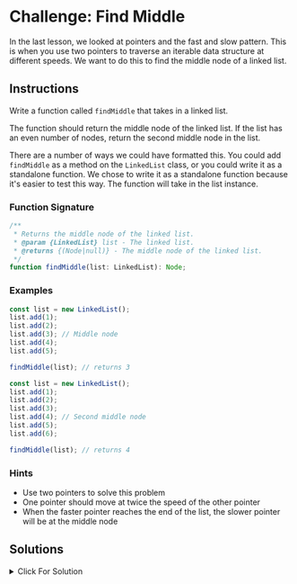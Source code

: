 # Challenge: Find Middle

In the last lesson, we looked at pointers and the fast and slow pattern. This is when you use two pointers to traverse an iterable data structure at different speeds. We want to do this to find the middle node of a linked list.

## Instructions

Write a function called `findMiddle` that takes in a linked list.

The function should return the middle node of the linked list. If the list has an even number of nodes, return the second middle node in the list.

There are a number of ways we could have formatted this. You could add `findMiddle` as a method on the `LinkedList` class, or you could write it as a standalone function. We chose to write it as a standalone function because it's easier to test this way. The function will take in the list instance.

### Function Signature

```js
/**
 * Returns the middle node of the linked list.
 * @param {LinkedList} list - The linked list.
 * @returns {(Node|null)} - The middle node of the linked list.
 */
function findMiddle(list: LinkedList): Node;
```

### Examples

```js
const list = new LinkedList();
list.add(1);
list.add(2);
list.add(3); // Middle node
list.add(4);
list.add(5);

findMiddle(list); // returns 3
```

```js
const list = new LinkedList();
list.add(1);
list.add(2);
list.add(3);
list.add(4); // Second middle node
list.add(5);
list.add(6);

findMiddle(list); // returns 4
```

### Hints

- Use two pointers to solve this problem
- One pointer should move at twice the speed of the other pointer
- When the faster pointer reaches the end of the list, the slower pointer will be at the middle node

## Solutions

<details>
  <summary>Click For Solution</summary>


```js
function findMiddle(list) {
  let slow = list.head;
  let fast = list.head;
  let prev = null;

  while (fast !== null && fast.next !== null) {
    fast = fast.next.next;
    prev = slow;
    slow = slow.next;
  }

  if (fast === null) {
    // Even number of nodes
    return prev.next;
  } else {
    // Odd number of nodes
    return slow;
  }
}
```

### Explanation

We will use the `fast and slow pointer pattern` to find the middle node of the linked list.

- Set both pointers to the head of the list.
- Run a while loop to traverse the list. The loop condition is that the fast pointer is not null and the next node of the fast pointer is not null. This ensures that the fast pointer is always ahead of the slow pointer.
- Inside the loop, move the fast pointer two nodes at a time by assigning `fast = fast.next.next`. Then move the slow pointer one node at a time by assigning `slow = slow.next`.
- After the loop, check if the fast pointer is null. If it is null, then the list has an even number of nodes. In this case, return the second middle node, which is the next node of the slow pointer. If the fast pointer is not null, then the list has an odd number of nodes. In this case, return the slow pointer.

### Time & Space Complexity

The time complexity of the function `findMiddle(list)` is `O(n)`, where n is the number of nodes in the linked list. This is because the function uses a two-pointer approach to find the middle node of the linked list. The fast pointer moves twice as fast as the slow pointer, effectively iterating through the entire linked list once.

The space complexity of the function is `O(1)`. Regardless of the size of the linked list, the function only uses a constant amount of additional space to store the slow, fast, and prev pointers. It doesn't use any additional data structures or recursion, so the space complexity remains constant.

## Test Cases

```js
describe('findMiddle', () => {
  test('should return the middle node for a linked list with an odd number of nodes', () => {
    const list = new LinkedList();
    list.add(1);
    list.add(2);
    list.add(3);
    list.add(4);
    list.add(5);

    const middleNode = findMiddle(list);
    expect(middleNode.data).toBe(3);
  });

  test('should return the second middle node for a linked list with an even number of nodes', () => {
    const list = new LinkedList();
    list.add(1);
    list.add(2);
    list.add(3);
    list.add(4);
    list.add(5);
    list.add(6);

    const middleNode = findMiddle(list);
    expect(middleNode.data).toBe(4);
  });
});
```
